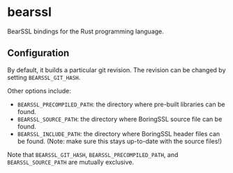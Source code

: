 # bearssl

BearSSL bindings for the Rust programming language.

## Configuration

By default, it builds a particular git revision. The revision can
be changed by setting `BEARSSL_GIT_HASH`.

Other options include:

- `BEARSSL_PRECOMPILED_PATH`: the directory where pre-built
  libraries can be found.
- `BEARSSL_SOURCE_PATH`: the directory where BoringSSL source file
  can be found.
- `BEARSSL_INCLUDE_PATH`: the directory where BoringSSL header files
  can be found. (Note: make sure this stays up-to-date with the
  source files!)

Note that `BEARSSL_GIT_HASH`, `BEARSSL_PRECOMPILED_PATH`, and
`BEARSSL_SOURCE_PATH` are mutually exclusive.
